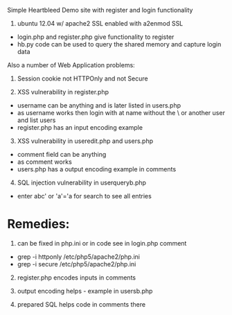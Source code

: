 Simple Heartbleed Demo site with register and login functionality

1. ubuntu 12.04 w/ apache2 SSL enabled with a2enmod SSL
- login.php and register.php give functionality to register
- hb.py code can be used to query the shared memory and capture login data

Also a number of Web Application problems:

1. Session cookie not HTTPOnly and not Secure

2. XSS vulnerability in register.php
  - username can be anything and is later listed in users.php
  - <script>alert(\"XSS\")</script> as username works
    then login with at name without the \ 
    or another user and list users
  - register.php has an input encoding example

3. XSS vulnerability in useredit.php and users.php
  - comment field can be anything
  - <script>alert("XSS")</script> as comment works 
  - users.php has a output encoding example in comments

4. SQL injection vulnerability in userqueryb.php
  - enter abc' or 'a'='a for search to see all entries


Remedies:
=========

1. can be fixed in php.ini or in code see in login.php comment
- grep -i httponly /etc/php5/apache2/php.ini 
- grep -i secure /etc/php5/apache2/php.ini 

2. register.php encodes inputs in comments

3. output encoding helps - example in usersb.php

4. prepared SQL helps code in comments there
